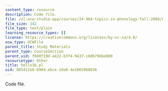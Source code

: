 ```yaml
---
content_type: resource
description: Code file.
file: /ol-ocw-studio-app/courses/24-964-topics-in-phonology-fall-2004/065412e66904ebce2da94e18659b8836_hello3b.pl
file_size: 142
file_type: text/plain
learning_resource_types: []
license: https://creativecommons.org/licenses/by-nc-sa/4.0/
ocw_type: OCWFile
parent_title: Study Materials
parent_type: CourseSection
parent_uid: f600f19d-ae22-b3f4-9437-c8db79bbe880
resourcetype: Other
title: hello3b.pl
uid: 065412e6-6904-ebce-2da9-4e18659b8836
---
```

Code file.